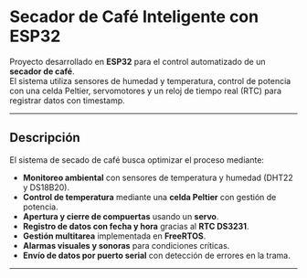 #  Secador de Café Inteligente con ESP32

Proyecto desarrollado en **ESP32** para el control automatizado de un **secador de café**.  
El sistema utiliza sensores de humedad y temperatura, control de potencia con una celda Peltier, servomotores y un reloj de tiempo real (RTC) para registrar datos con timestamp.  

---

##  Descripción

El sistema de secado de café busca optimizar el proceso mediante:
- **Monitoreo ambiental** con sensores de temperatura y humedad (DHT22 y DS18B20).
- **Control de temperatura** mediante una **celda Peltier** con gestión de potencia.
- **Apertura y cierre de compuertas** usando un **servo**.
- **Registro de datos con fecha y hora** gracias al **RTC DS3231**.
- **Gestión multitarea** implementada en **FreeRTOS**.
- **Alarmas visuales y sonoras** para condiciones críticas.
- **Envío de datos por puerto serial** con detección de errores en la trama.

---


